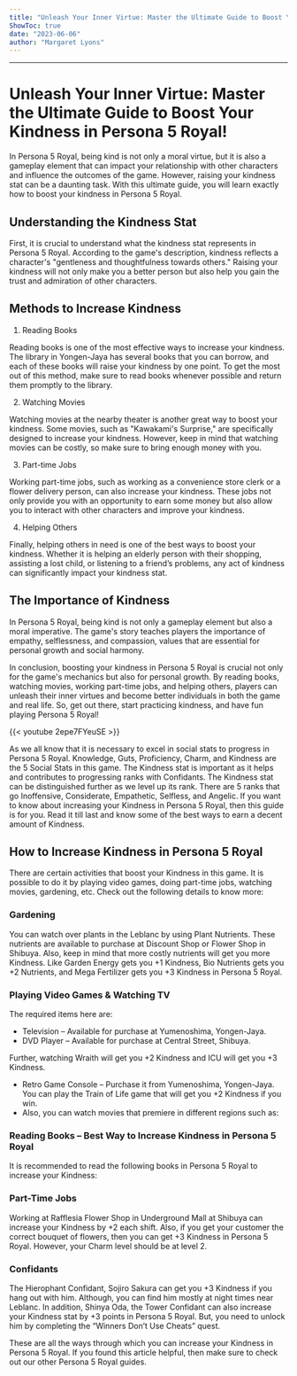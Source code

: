 ```yaml
---
title: "Unleash Your Inner Virtue: Master the Ultimate Guide to Boost Your Kindness in Persona 5 Royal!"
ShowToc: true 
date: "2023-06-06"
author: "Margaret Lyons"
---
```

*****
# Unleash Your Inner Virtue: Master the Ultimate Guide to Boost Your Kindness in Persona 5 Royal!

In Persona 5 Royal, being kind is not only a moral virtue, but it is also a gameplay element that can impact your relationship with other characters and influence the outcomes of the game. However, raising your kindness stat can be a daunting task. With this ultimate guide, you will learn exactly how to boost your kindness in Persona 5 Royal.

## Understanding the Kindness Stat

First, it is crucial to understand what the kindness stat represents in Persona 5 Royal. According to the game's description, kindness reflects a character's "gentleness and thoughtfulness towards others." Raising your kindness will not only make you a better person but also help you gain the trust and admiration of other characters.

## Methods to Increase Kindness

1. Reading Books

Reading books is one of the most effective ways to increase your kindness. The library in Yongen-Jaya has several books that you can borrow, and each of these books will raise your kindness by one point. To get the most out of this method, make sure to read books whenever possible and return them promptly to the library.

2. Watching Movies

Watching movies at the nearby theater is another great way to boost your kindness. Some movies, such as "Kawakami's Surprise," are specifically designed to increase your kindness. However, keep in mind that watching movies can be costly, so make sure to bring enough money with you.

3. Part-time Jobs

Working part-time jobs, such as working as a convenience store clerk or a flower delivery person, can also increase your kindness. These jobs not only provide you with an opportunity to earn some money but also allow you to interact with other characters and improve your kindness.

4. Helping Others

Finally, helping others in need is one of the best ways to boost your kindness. Whether it is helping an elderly person with their shopping, assisting a lost child, or listening to a friend’s problems, any act of kindness can significantly impact your kindness stat.

## The Importance of Kindness

In Persona 5 Royal, being kind is not only a gameplay element but also a moral imperative. The game's story teaches players the importance of empathy, selflessness, and compassion, values that are essential for personal growth and social harmony.

In conclusion, boosting your kindness in Persona 5 Royal is crucial not only for the game's mechanics but also for personal growth. By reading books, watching movies, working part-time jobs, and helping others, players can unleash their inner virtues and become better individuals in both the game and real life. So, get out there, start practicing kindness, and have fun playing Persona 5 Royal!

{{< youtube 2epe7FYeuSE >}} 



As we all know that it is necessary to excel in social stats to progress in Persona 5 Royal. Knowledge, Guts, Proficiency, Charm, and Kindness are the 5 Social Stats in this game. The Kindness stat is important as it helps and contributes to progressing ranks with Confidants. The Kindness stat can be distinguished further as we level up its rank. There are 5 ranks that go Inoffensive, Considerate, Empathetic, Selfless, and Angelic. If you want to know about increasing your Kindness in Persona 5 Royal, then this guide is for you. Read it till last and know some of the best ways to earn a decent amount of Kindness.
 
## How to Increase Kindness in Persona 5 Royal
 

 
There are certain activities that boost your Kindness in this game. It is possible to do it by playing video games, doing part-time jobs, watching movies, gardening, etc. Check out the following details to know more:
 
### Gardening
 
You can watch over plants in the Leblanc by using Plant Nutrients. These nutrients are available to purchase at Discount Shop or Flower Shop in Shibuya. Also, keep in mind that more costly nutrients will get you more Kindness. Like Garden Energy gets you +1 Kindness, Bio Nutrients gets you +2 Nutrients, and Mega Fertilizer gets you +3 Kindness in Persona 5 Royal.
 
### Playing Video Games & Watching TV
 
The required items here are:
 
- Television – Available for purchase at Yumenoshima, Yongen-Jaya.
 - DVD Player – Available for purchase at Central Street, Shibuya.

 
Further, watching Wraith will get you +2 Kindness and ICU will get you +3 Kindness.
 
- Retro Game Console – Purchase it from Yumenoshima, Yongen-Jaya. You can play the Train of Life game that will get you +2 Kindness if you win.
 - Also, you can watch movies that premiere in different regions such as:

 
### Reading Books – Best Way to Increase Kindness in Persona 5 Royal
 
It is recommended to read the following books in Persona 5 Royal to increase your Kindness:
 
### Part-Time Jobs
 
Working at Rafflesia Flower Shop in Underground Mall at Shibuya can increase your Kindness by +2 each shift. Also, if you get your customer the correct bouquet of flowers, then you can get +3 Kindness in Persona 5 Royal. However, your Charm level should be at level 2.
 
### Confidants
 
The Hierophant Confidant, Sojiro Sakura can get you +3 Kindness if you hang out with him. Although, you can find him mostly at night times near Leblanc. In addition, Shinya Oda, the Tower Confidant can also increase your Kindness stat by +3 points in Persona 5 Royal. But, you need to unlock him by completing the “Winners Don’t Use Cheats” quest.
 
These are all the ways through which you can increase your Kindness in Persona 5 Royal. If you found this article helpful, then make sure to check out our other Persona 5 Royal guides.




